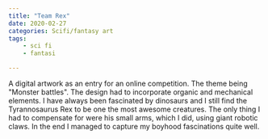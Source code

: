 ```yaml
---
title: "Team Rex"
date: 2020-02-27
categories: Scifi/fantasy art
tags:
    - sci fi
    - fantasi

---
```

A digital artwork as an entry for an online competition. The theme being "Monster battles". The design had to incorporate organic and mechanical elements. I have always been fascinated by dinosaurs and I still find the Tyrannosaurus Rex to be one the most awesome creatures. The only thing I had to compensate for were his small arms, which I did, using giant robotic claws. In the end I managed to capture my boyhood fascinations quite well.
